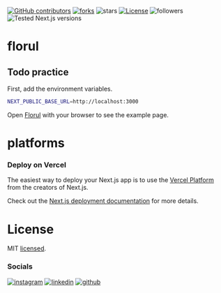 [![GitHub contributors](https://img.shields.io/github/contributors/josejmv/florul-jmv)](https://github.com/josejmv/florul-jmv/graphs/contributors) [![forks](https://img.shields.io/github/forks/josejmv/florul-jmv)](https://github.com/josejmv/florul-jmv/fork) ![stars](https://img.shields.io/github/stars/josejmv/florul-jmv) [![License](https://img.shields.io/github/license/josejmv/florul-jmv)](LICENSE) ![followers](https://img.shields.io/github/followers/josejmv.svg?style=social&label=JoseJMV&maxAge=2592000) ![Tested Next.js versions](https://img.shields.io/badge/tested%20next.js%20versions-11.x-blue)

# florul

## Todo practice

First, add the environment variables.

```bash
NEXT_PUBLIC_BASE_URL=http://localhost:3000
```

Open [Florul](https://florul-jmv.vercel.app/) with your browser to see the example page.

# platforms

### Deploy on Vercel

The easiest way to deploy your Next.js app is to use the [Vercel Platform](https://vercel.com/new?utm_medium=default-template&filter=next.js&utm_source=create-next-app&utm_campaign=create-next-app-readme) from the creators of Next.js.

Check out the [Next.js deployment documentation](https://nextjs.org/docs/deployment) for more details.

# License

MIT [licensed](LICENSE).

### Socials

[![instagram](https://img.shields.io/badge/Instagram-E4405F?style=for-the-badge&logo=instagram&logoColor=white)](https://instagram.com/josemvasquezv) [![linkedin](https://img.shields.io/badge/LinkedIn-0077B5?style=for-the-badge&logo=linkedin&logoColor=white)](https://linkedin.com/in/josejmv) [![github](https://img.shields.io/badge/GitHub-100000?style=for-the-badge&logo=github&logoColor=white)](https://github.com/josejmv)

